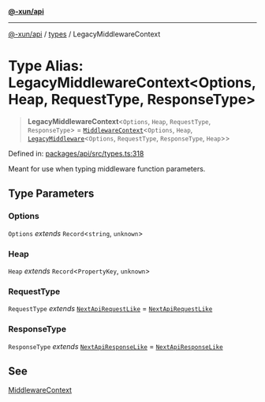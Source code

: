 [**@-xun/api**](../../README.md)

***

[@-xun/api](../../README.md) / [types](../README.md) / LegacyMiddlewareContext

# Type Alias: LegacyMiddlewareContext\<Options, Heap, RequestType, ResponseType\>

> **LegacyMiddlewareContext**\<`Options`, `Heap`, `RequestType`, `ResponseType`\> = [`MiddlewareContext`](MiddlewareContext.md)\<`Options`, `Heap`, [`LegacyMiddleware`](LegacyMiddleware.md)\<`Options`, `RequestType`, `ResponseType`, `Heap`\>\>

Defined in: [packages/api/src/types.ts:318](https://github.com/Xunnamius/api-utils/blob/2999e4472bea4c5a8ecd8f7c7fbf77e6b4bc26db/packages/api/src/types.ts#L318)

Meant for use when typing middleware function parameters.

## Type Parameters

### Options

`Options` *extends* `Record`\<`string`, `unknown`\>

### Heap

`Heap` *extends* `Record`\<`PropertyKey`, `unknown`\>

### RequestType

`RequestType` *extends* [`NextApiRequestLike`](../../index/interfaces/NextApiRequestLike.md) = [`NextApiRequestLike`](../../index/interfaces/NextApiRequestLike.md)

### ResponseType

`ResponseType` *extends* [`NextApiResponseLike`](../../index/type-aliases/NextApiResponseLike.md) = [`NextApiResponseLike`](../../index/type-aliases/NextApiResponseLike.md)

## See

[MiddlewareContext](MiddlewareContext.md)
